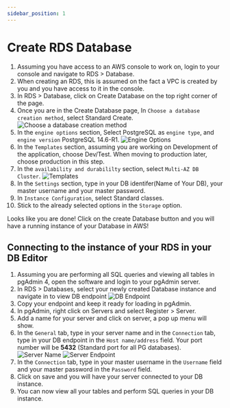 ```yaml
---
sidebar_position: 1
---
```


# Create RDS Database

1. Assuming you have access to an AWS console to work on, login to your console and navigate to RDS > Database.
2. When creating an RDS, this is assumed on the fact a VPC is created by you and you have access to it in the console.
3. In RDS > Database, click on Create Database on the top right corner of the page.
4. Once you are in the Create Database page, In `Choose a database creation method`, select Standard Create.
   ![Choose a database creation method](/img/Choose-a-database-creation-method.png)
5. In the `engine options` section, Select PostgreSQL as `engine type`, and `engine version` PostgreSQL 14.6-R1.
   ![Engine Options](/img/Engine-Options.png)
6. In the `Templates` section, assuming you are working on Development of the application, choose Dev/Test. When moving to production later, choose production in this step.
7. In the `availability and durabililty` section, select `Multi-AZ DB Cluster`.
   ![Templates](/img/Templates.png)
8. In the `Settings` section, type in your DB identifer(Name of Your DB), your master username and your master password.
9. In `Instance Configuration`, select Standard classes.
10. Stick to the already selected options in the `Storage` option.

Looks like you are done! Click on the create Database button and you will have a running instance of your Database in AWS!

## Connecting to the instance of your RDS in your DB Editor

1.  Assuming you are performing all SQL queries and viewing all tables in pgAdmin 4, open the software and login to your pgAdmin server.
2.  In RDS > Databases, select your newly created Database instance and navigate in to view DB endpoint
    ![DB Endpoint](/img/DB-Endpoint.png)
3.  Copy your endpoint and keep it ready for loading in pgAdmin.
4.  In pgAdmin, right click on Servers and select Register > Server.
5.  Add a name for your server and click on server, a pop up menu will show.
6.  In the `General` tab, type in your server name and in the `Connection` tab, type in your DB endpoint in the `Host name/address` field. Your port number will be **5432** (Standard port for all PG databases).
    ![Server Name](/img/Server-Name.png)
    ![Server Endpoint](/img/Connection.png)
7.  In the `Connection` tab, type in your master username in the `Username` field and your master password in the `Password` field.
8.  Click on save and you will have your server connected to your DB instance.
9.  You can now view all your tables and perform SQL queries in your DB instance.
